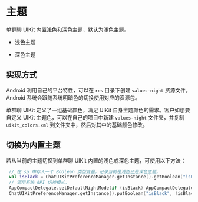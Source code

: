 # 主题

<Toc />

单群聊 UIKit 内置浅色和深色主题，默认为浅色主题。

- 浅色主题

<ImageGallery>
  <ImageItem src="/images/uikit/chatuikit/android/light_mode.png" title="浅色主题" />
</ImageGallery>

- 深色主题

<ImageGallery>
  <ImageItem src="/images/uikit/chatuikit/android/dark_mode.png" title="浅色主题" />
</ImageGallery>

## 实现方式

Android 利用自己的平台特性，可以在 `res` 目录下创建 `values-night` 资源文件。Android 系统会跟随系统明暗色的切换使用对应的资源包。

单群聊 UIKit 定义了一组基础颜色，满足 UIKit 自身主题颜色的需求。客户如想要自定义 UIKit 主题色，可以在自己的项目中新建 `values-night` 文件夹，并复制 `uikit_colors.xml` 到文件夹中，然后对其中的基础颜色修改。

## 切换为内置主题 

若从当前的主题切换到单群聊 UIKit 内置的浅色或深色主题，可使用以下方法：

```kotlin
 // 在 sp 中存入一个 Boolean 类型变量，记录当前是浅色还是深色主题。
 val isBlack = ChatUIKitPreferenceManager.getInstance().getBoolean("isBlack")
 // 调用系统 API 切换模式。
 AppCompactDelegate.setDefaultNightMode(if (isBlack) AppCompactDelegate.MODE_NIGHT_NO else AppCompactDelegate.MODE_NIGHT_YES)
 ChatUIKitPreferenceManager.getInstance().putBoolean("isBlack", !isBlack)
```

